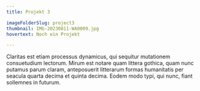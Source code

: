 ```yaml
---
title: Projekt 3

imageFolderSlug: project3
thumbnail: IMG-20230811-WA0009.jpg
hovertext: Noch ein Projekt

---
```

Claritas est etiam processus dynamicus, qui sequitur mutationem consuetudium lectorum. Mirum est notare quam littera gothica, quam nunc putamus parum claram, anteposuerit litterarum formas humanitatis per seacula quarta decima et quinta decima. Eodem modo typi, qui nunc, fiant sollemnes in futurum.